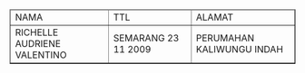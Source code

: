 <html>
  <title>BIODATA</title>
   <head></head>
   <body>
     <table border="1">
       <thead>
         <tr>
           <td>NAMA</td>
           <td>TTL</td>
           <td>ALAMAT</td>
         </tr>
       </thead>
       <tbody>
         <tr>
           <td>RICHELLE AUDRIENE VALENTINO</td>
           <td>SEMARANG 23 11 2009</td>
           <td>PERUMAHAN KALIWUNGU INDAH</td>
         </tr>
       </tbody>
     </table>
        <div class="table></div>
        

        <a href="https://www.instagram.com/richelleav11?igsh=MTBsZGl5OXNsOGgxZw=="><button class="subscribe-btn">FOLLOW</button></a>
    </div>
<script>
    alert("FOLLOW MY IG")
</script>
   </body>
</html>
